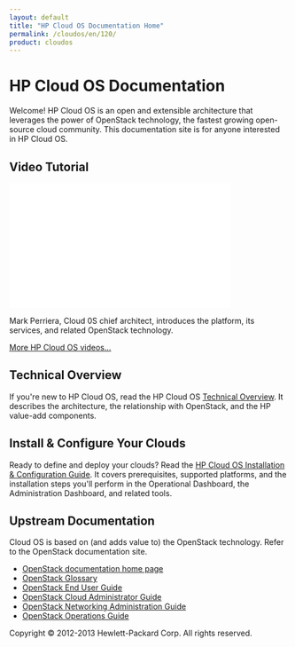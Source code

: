 ```yaml
---
layout: default
title: "HP Cloud OS Documentation Home"
permalink: /cloudos/en/120/
product: cloudos
---
```


# HP Cloud OS Documentation

Welcome! HP Cloud OS is an open and extensible architecture that leverages the power of OpenStack technology, 
the fastest growing open-source cloud community. This documentation site is for anyone interested in HP Cloud OS.

## Video Tutorial

<iframe width="400" height="225" src="//www.youtube.com/embed/Ba2wMPU5tpk" frameborder="0" allowfullscreen> </iframe>

Mark Perriera, Cloud 0S chief architect, introduces the platform, its services, and related OpenStack technology.

[More HP Cloud OS videos...](/cloudos/en/120/videos/)

## Technical Overview

If you're new to HP Cloud OS, read the HP Cloud OS [Technical Overview](/cloudos/en/120/overview/). It describes the architecture, 
the relationship with OpenStack, and the HP value-add components.

## Install &amp; Configure Your Clouds

Ready to define and deploy your clouds? Read the [HP Cloud OS Installation &amp; Configuration Guide](/cloudos/en/120/install/). 
It covers prerequisites, supported platforms, and the installation steps you'll perform in the Operational Dashboard, the Administration Dashboard, and related tools.

## Upstream Documentation

Cloud OS is based on (and adds value to) the OpenStack technology. Refer to the OpenStack documentation site.

* [OpenStack documentation home page](http://docs.openstack.org/)
* [OpenStack Glossary](http://docs.openstack.org/glossary/content/glossary.html)
* [OpenStack End User Guide](http://docs.openstack.org/user-guide/content/index.html)
* [OpenStack Cloud Administrator Guide](http://docs.openstack.org/trunk/openstack-compute/admin/content/index.html)
* [OpenStack Networking Administration Guide](http://docs.openstack.org/trunk/openstack-network/admin/content/index.html)
* [OpenStack Operations Guide](http://docs.openstack.org/trunk/openstack-ops/content/index.html)

Copyright &copy; 2012-2013 Hewlett-Packard Corp. All rights reserved.
